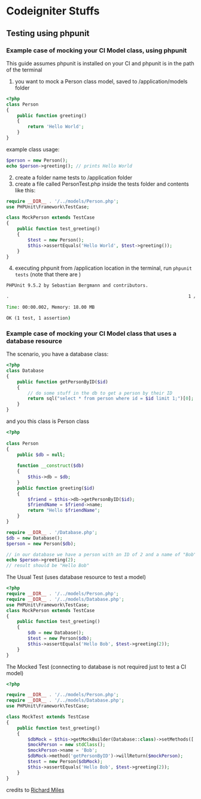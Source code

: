 Codeigniter Stuffs
==========



## Testing using phpunit

### Example case of mocking your CI Model class, using phpunit

This guide assumes phpunit is installed on your CI and phpunit is in the path of the terminal

1.   you want to mock a Person class model, saved to <ci-project>/application/models folder
```php
<?php
class Person
{
    public function greeting()
    {
        return 'Hello World';
    }
}
```
example class usage:
```php
$person = new Person();
echo $person->greeting(); // prints Hello World
```
2. create a folder name tests to <ci-project>/application folder
3. create a file called PersonTest.php inside the tests folder and contents like this:
```php
require __DIR__ . '/../models/Person.php';
use PHPUnit\Framework\TestCase;

class MockPerson extends TestCase
{
    public function test_greeting()
    {
        $test = new Person();
        $this->assertEquals('Hello World', $test->greeting());
    }
}
```
4. executing phpunit from <ci-project>/application location in the terminal, run `phpunit tests` (note that there are )
```cmd
PHPUnit 9.5.2 by Sebastian Bergmann and contributors.

.                                                                   1 / 1 (100%)

Time: 00:00.002, Memory: 18.00 MB

OK (1 test, 1 assertion)
```

### Example case of mocking your CI Model class that uses a database resource
The scenario, you have a database class:

```php
<?php
class Database
{
    public function getPersonByID($id)
    {
        // do some stuff in the db to get a person by their ID
        return sql("select * from person where id = $id limit 1;")[0];
    }
}
```
and you this class is Person class
``` php
<?php
    
class Person
{
    public $db = null;
    
	function __construct($db) 
    {
        $this->db = $db;
    }
	public function greeting($id)
    {
        $friend = $this->db->getPersonByID($id);
        $friendName = $friend->name;
        return "Hello $friendName";
    }
}

require __DIR__ . '/Database.php';
$db = new Database();
$person = new Person($db);

// in our database we have a person with an ID of 2 and a name of "Bob"
echo $person->greeting(2);
// result should be "Hello Bob"
```


The Usual Test (uses database resource to test a model)

```php
<?php
require __DIR__ . '/../models/Person.php';
require __DIR__ . '/../models/Database.php';
use PHPUnit\Framework\TestCase;
class MockPerson extends TestCase
{
    public function test_greeting()
    {
        $db = new Database();
        $test = new Person($db);
        $this->assertEquals('Hello Bob', $test->greeting(2));
    }
}
```


The Mocked Test (connecting to database is not required just to test a CI model)

```php
<?php

require __DIR__ . '/../models/Person.php';
require __DIR__ . '/../models/Database.php';
use PHPUnit\Framework\TestCase;

class MockTest extends TestCase
{
    public function test_greeting()
    {
        $dbMock = $this->getMockBuilder(Database::class)->setMethods(['getPersonByID'])->getMock();
		$mockPerson = new stdClass();
		$mockPerson->name = 'Bob';
        $dbMock->method('getPersonByID')->willReturn($mockPerson);
		$test = new Person($dbMock);
        $this->assertEquals('Hello Bob', $test->greeting(2));
    }
}
```
credits to [Richard Miles](https://blog.nona.digital/mocking-in-phpunit/) 